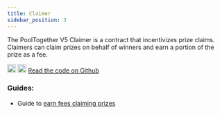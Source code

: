 ```yaml
---
title: Claimer
sidebar_position: 3
---
```


The PoolTogether V5 Claimer is a contract that incentivizes prize claims.  Claimers can claim prizes on behalf of winners and earn a portion of the prize as a fee.

<div className='flex-center'>
  <img src="/img/github.svg" width="20" height="20" className='github-img-dark' />
  <img src="/img/github-light.png" width="20" height="20" className='github-img-light' />
  <a href="https://github.com/generationsoftware/pt-v5-claimer">Read the code on Github</a>
</div>


### Guides:

- Guide to [earn fees claiming prizes](/docs/guides/ClaimingPrizes.md)